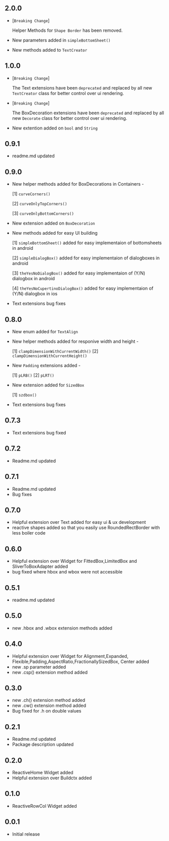 ## 2.0.0

- [`Breaking Change`]

  Helper Methods for `Shape Border` has been removed.

- New parameters added in `simpleBottomSheet()`

- New methods added to `TextCreator`

## 1.0.0

- [`Breaking Change`]

  The Text extensions have been `deprecated` and replaced by all new `TextCreator` class
  for better control over ui rendering.

- [`Breaking Change`]

  The BoxDecoration extensions have been `deprecated` and replaced by all new `Decorate` class
  for better control over ui rendering.

- New extention added on `bool` and `String`

## 0.9.1

- readme.md updated

## 0.9.0

- New helper methods added for BoxDecorations in Containers -

  [1] `curveCorners()`

  [2] `curveOnlyTopCorners()`

  [3] `curveOnlyBottomCorners()`

- New extension added on `BoxDecoration`

- New methods added for easy UI building

  [1] `simpleBottomSheet()` added for easy implementaion of bottomsheets in android

  [2] `simpleDialogBox()` added for easy implementaion of dialogboxes in android

  [3] `theYesNoDialogBox()` added for easy implementaion of (Y/N) dialogbox in android

  [4] `theYesNoCupertinoDialogBox()` added for easy implementaion of (Y/N) dialogbox in ios

- Text extensions bug fixes

## 0.8.0

- New enum added for `TextAlign`
- New helper methods added for responive width and height -

  [1] `clampDimensionWithCurrentWidth()`
  [2] `clampDimensionWithCurrentHeight()`

- New `Padding` extensions added -

  [1] `pLRB()`
  [2] `pLRT()`

- New extension added for `SizedBox`

  [1] `szdbox()`

- Text extensions bug fixes

## 0.7.3

- Text extensions bug fixed

## 0.7.2

- Readme.md updated

## 0.7.1

- Readme.md updated
- Bug fixes

## 0.7.0

- Helpful extension over Text added for easy ui & ux development
- reactive shapes added so that you easily use RoundedRectBorder with less boiler code

## 0.6.0

- Helpful extension over Widget for FittedBox,LimitedBox and SliverToBoxAdapter added
- bug fixed where hbox and wbox were not accessible

## 0.5.1

- readme.md updated

## 0.5.0

- new .hbox and .wbox extension methods added

## 0.4.0

- Helpful extension over Widget for Alignment,Expanded,
  Flexible,Padding,AspectRatio,FractionallySizedBox,
  Center added
- new .sp parameter added
- new .csp() extension method added

## 0.3.0

- new .ch() extension method added
- new .cw() extension method added
- Bug fixed for .h on double values

## 0.2.1

- Readme.md updated
- Package description updated

## 0.2.0

- ReactiveHome Widget added
- Helpful extension over Buildctx added

## 0.1.0

- ReactiveRowCol Widget added

## 0.0.1

- Initial release
